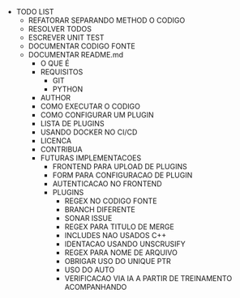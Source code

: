 - TODO LIST
    - REFATORAR SEPARANDO METHOD O CODIGO
    - RESOLVER TODOS
    - ESCREVER UNIT TEST
    - DOCUMENTAR CODIGO FONTE
    - DOCUMENTAR README.md
        - O QUE É
        - REQUISITOS
            - GIT
            - PYTHON
        - AUTHOR
        - COMO EXECUTAR O CODIGO
        - COMO CONFIGURAR UM PLUGIN
        - LISTA DE PLUGINS
        - USANDO DOCKER NO CI/CD
        - LICENCA
        - CONTRIBUA
        - FUTURAS IMPLEMENTACOES
            - FRONTEND PARA UPLOAD DE PLUGINS
            - FORM PARA CONFIGURACAO DE PLUGIN
            - AUTENTICACAO NO FRONTEND
            - PLUGINS
                - REGEX NO CODIGO FONTE
                - BRANCH DIFERENTE
                - SONAR ISSUE
                - REGEX PARA TITULO DE MERGE
                - INCLUDES NAO USADOS C++
                - IDENTACAO USANDO UNSCRUSIFY
                - REGEX PARA NOME DE ARQUIVO
                - OBRIGAR USO DO UNIQUE PTR
                - USO DO AUTO
                - VERIFICACAO VIA IA A PARTIR DE TREINAMENTO ACOMPANHANDO